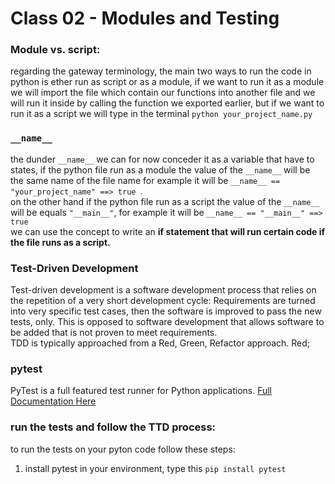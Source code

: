 # Class 02 - Modules and Testing

### Module vs. script:
regarding the gateway terminology, the main two ways to run the code in python is ether run as script or as a module, if we want to run it as a module we will import the file which contain our functions into another file and we will run it inside by calling the function we exported earlier,  but if we want to run it as a script we will type in the terminal `python your_project_name.py`  

### `__name__`
the dunder `__name__` we can for now conceder it as a variable that have to states, if the python file run as a module the value of the `__name__` will be the same name of the file name for example it will be  `__name__ == "your_project_name" ==> true `.   
on the other hand if the python file run as a script the value of the `__name__` will be equals `"__main__"`, for example it will be  `__name__ == "__main__" ==> true`  
we can use the concept to write an **if statement that will run certain code if the file runs as a script.**

### Test-Driven Development
Test-driven development is a software development process that relies on the repetition of a very short development cycle: Requirements are turned into very specific test cases, then the software is improved to pass the new tests, only. This is opposed to software development that allows software to be added that is not proven to meet requirements.   
TDD is typically approached from a Red, Green, Refactor approach. Red;

### pytest
PyTest is a full featured test runner for Python applications. [Full Documentation Here](https://docs.pytest.org/en/latest/contents.html#toc)

### run the tests and follow the **TTD** process:
to run the tests on your pyton code follow these steps:
1. install pytest in your environment, type this `pip install pytest`


  
